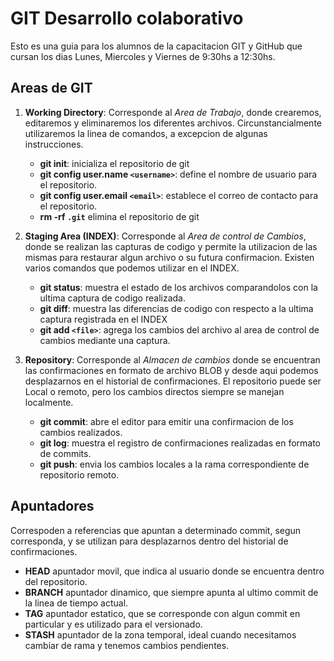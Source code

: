 # GIT Desarrollo colaborativo

Esto es una guia para los alumnos de la capacitacion GIT y GitHub que cursan los dias Lunes, Miercoles y Viernes de 9:30hs a 12:30hs.

## Areas de GIT

1. __Working Directory__: Corresponde al _Area de Trabajo_, donde crearemos, editaremos y eliminaremos los diferentes archivos. Circunstancialmente utilizaremos la linea de comandos, a excepcion de algunas instrucciones.

    * __git init__: inicializa el repositorio de git
    * __git config user.name `<username>`__: define el nombre de usuario para el repositorio.
    * __git config user.email `<email>`__: establece el correo de contacto para el repositorio.
    * __rm -rf `.git`__ elimina el repositorio de git

1. __Staging Area (INDEX)__: Corresponde al _Area de control de Cambios_, donde se realizan las capturas de codigo y permite la utilizacion de las mismas para restaurar algun archivo o su futura confirmacion. Existen varios comandos que podemos utilizar en el INDEX.

    * __git status__: muestra el estado de los archivos comparandolos con la ultima captura de codigo realizada.
    * __git diff__: muestra las diferencias de codigo con respecto a la ultima captura registrada en el INDEX
    * __git add `<file>`__: agrega los cambios del archivo al area de control de cambios mediante una captura.

1. __Repository__: Corresponde al _Almacen de cambios_ donde se encuentran las confirmaciones en formato de archivo BLOB y desde aqui podemos desplazarnos en el historial de confirmaciones. El repositorio puede ser Local o remoto, pero los cambios directos siempre se manejan localmente.

    * __git commit__: abre el editor para emitir una confirmacion de los cambios realizados.
    * __git log__: muestra el registro de confirmaciones realizadas en formato de commits.
    * __git push__: envia los cambios locales a la rama correspondiente de repositorio remoto.

## Apuntadores

Correspoden a referencias que apuntan a determinado commit, segun corresponda, y se utilizan para desplazarnos dentro del historial de confirmaciones.

* __HEAD__ apuntador movil, que indica al usuario donde se encuentra dentro del repositorio.
* __BRANCH__ apuntador dinamico, que siempre apunta al ultimo commit de la linea de tiempo actual.
* __TAG__ apuntador estatico, que se corresponde con algun commit en particular y es utilizado para el versionado.
* __STASH__ apuntador de la zona temporal, ideal cuando necesitamos cambiar de rama y tenemos cambios pendientes.